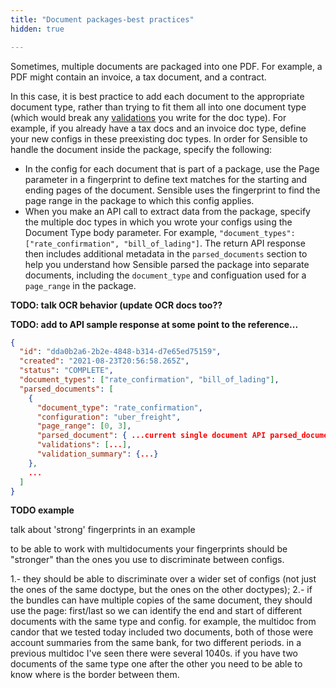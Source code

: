 ```yaml
---
title: "Document packages-best practices"
hidden: true

---
```


Sometimes, multiple documents are packaged into one PDF. For example, a PDF might contain an invoice, a tax document, and a contract. 

In this case, it is best practice to add each document to the appropriate document type, rather than trying to fit them all into one document type (which would break any [validations](doc:validate-extractions) you write for the doc type). For example, if you already have a tax docs and an invoice doc type, define your new configs in these preexisting doc types.  In order for Sensible to handle the document inside the package, specify the following:

- In the config for each document that is part of a package, use the Page parameter in a fingerprint to define text matches for the starting and ending pages of the document. Sensible uses the fingerprint to find the page range in the package to which this config applies.
- When you make an API call to extract data from the package, specify the multiple doc types in which you wrote your configs using the Document Type body parameter. For example, `"document_types": ["rate_confirmation", "bill_of_lading"]`.  The return API response then includes additional metadata in the `parsed_documents` section to help you understand how Sensible parsed the package into separate documents, including the `document_type` and configuation used for a `page_range` in the package.

**TODO: talk OCR behavior (update OCR docs too??**

**TODO: add to API sample response at some point to the reference...**

```json
{
  "id": "dda0b2a6-2b2e-4848-b314-d7e65ed75159",
  "created": "2021-08-23T20:56:58.265Z",
  "status": "COMPLETE",
  "document_types": ["rate_confirmation", "bill_of_lading"],
  "parsed_documents": [
    {
      "document_type": "rate_confirmation",
      "configuration": "uber_freight",
      "page_range": [0, 3],
      "parsed_document": { ...current single document API parsed_document field...},
      "validations": [...],
      "validation_summary": {...}
    },
    ...
  ]
}
```

**TODO example**

talk about 'strong' fingerprints in an example

to be able to work with multidocuments your fingerprints should be "stronger" than the ones you use to discriminate between configs.

1.- they should be able to discriminate over a wider set of configs (not just the ones of the same doctype, but the ones on the other doctypes); 2.- if the bundles can have multiple copies of the same document, they should use the page: first/last so we can identify the end and start of different documents with the same type and config. for example, the multidoc from candor that we tested today included two documents, both of those were account summaries from the same bank, for two different periods. in a previous multidoc I've seen there were several 1040s. if you have two documents of the same type one after the other you need to be able to know where is the border between them. 

